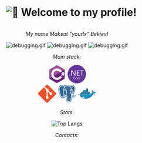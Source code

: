 <div id="user-content-toc" align="center">
  <ul>
    <summary>
      <h1 style="display: inline-block;">
        <img src="https://user-images.githubusercontent.com/42378118/110234147-e3259600-7f4e-11eb-95be-0c4047144dea.gif" width="30" height="30" alt="👋"> Welcome to my profile!
      </h1>
    </summary>
  </ul>
</div>

<div align="center">

*My name Maksat "yourlx" Bekiev!*

<img height="100" width="100" src="https://i.giphy.com/media/v1.Y2lkPTc5MGI3NjExdXdzc2YybGo1eWM4aDg2aHl6ejAyOWZ4bmszMzkxbzdqOGlscDZkeSZlcD12MV9pbnRlcm5hbF9naWZfYnlfaWQmY3Q9Zw/3oKIPnAiaMCws8nOsE/giphy.gif" alt="debugging.gif" />
<img height="100" width="100" src="https://i.giphy.com/media/v1.Y2lkPTc5MGI3NjExZ2dqYTl2MTNlbndiZGcyM2Q5bnFpajk4MWpneXV3NWJmdDVxdHQ3ZyZlcD12MV9pbnRlcm5hbF9naWZfYnlfaWQmY3Q9Zw/MT5UUV1d4CXE2A37Dg/giphy.gif" alt="debugging.gif" />
<img height="100" width="100" src="https://i.giphy.com/media/v1.Y2lkPTc5MGI3NjExeGMzcHhpMmg1ZHRwY2loOW10eWZ0NnBsMTZ0bWxmZm9lc3I3azBrcyZlcD12MV9pbnRlcm5hbF9naWZfYnlfaWQmY3Q9Zw/1vlBgKjXEz1jTtsuiH/giphy.gif" alt="debugging.gif" />

*Main stack:*

<img height="50" width="50" src="https://github.com/devicons/devicon/blob/master/icons/csharp/csharp-original.svg" alt="csharp" />
<img height="50" width="50" src="https://github.com/devicons/devicon/blob/master/icons/dotnetcore/dotnetcore-original.svg" alt="dotnet-core" />
<br>
<img height="50" width="50" src="https://github.com/devicons/devicon/blob/master/icons/git/git-original.svg" alt="git" />
<img height="50" width="50" src="https://github.com/devicons/devicon/blob/master/icons/postgresql/postgresql-plain.svg" alt="postgresql" />
<img height="50" width="50" src="https://github.com/devicons/devicon/blob/master/icons/docker/docker-original.svg" alt="docker" />

<!-- *Additional stack:*

<img height="50" width="50" src="https://github.com/devicons/devicon/blob/master/icons/elasticsearch/elasticsearch-original.svg" alt="elasticsearch" />
<img height="50" width="50" src="https://github.com/devicons/devicon/blob/master/icons/logstash/logstash-original.svg" alt="logstash" />
<img height="50" width="50" src="https://github.com/devicons/devicon/blob/master/icons/kibana/kibana-original.svg" alt="kibana" />
<br>
<img height="50" width="50" src="https://github.com/devicons/devicon/blob/master/icons/go/go-original.svg" alt="go" />
<img height="50" width="50" src="https://github.com/devicons/devicon/blob/master/icons/python/python-original.svg" alt="python" />
<img height="50" width="50" src="https://github.com/devicons/devicon/blob/master/icons/mongodb/mongodb-original.svg" alt="mongodb" />
<img height="50" width="50" src="https://github.com/devicons/devicon/blob/master/icons/redis/redis-original.svg" alt="redis" /> -->

*Stats:*

![Top Langs](https://github-readme-stats-dosx001.vercel.app/api/top-langs/?username=yourlx&langs_count=10&title_color=fff&text_color=00e7ff&bg_color=151515&layout=compact&hide=cmake)

*Contacts:*

<!-- [![LinkedIn](https://img.shields.io/badge/linkedin-black?style=for-the-badge&logo=linkedin)](https://www.linkedin.com/in/maksatbekiev/) -->

</div>
